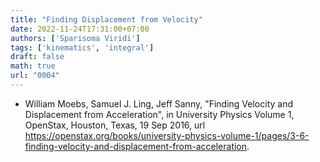 ```yaml
---
title: "Finding Displacement from Velocity"
date: 2022-11-24T17:31:00+07:00
authors: ['Sparisoma Viridi']
tags: ['kinematics', 'integral']
draft: false
math: true
url: "0004"
---
```



+ William Moebs, Samuel J. Ling, Jeff Sanny, "Finding Velocity and Displacement from Acceleration", in University Physics Volume 1, OpenStax, Houston, Texas, 19 Sep 2016, url https://openstax.org/books/university-physics-volume-1/pages/3-6-finding-velocity-and-displacement-from-acceleration.